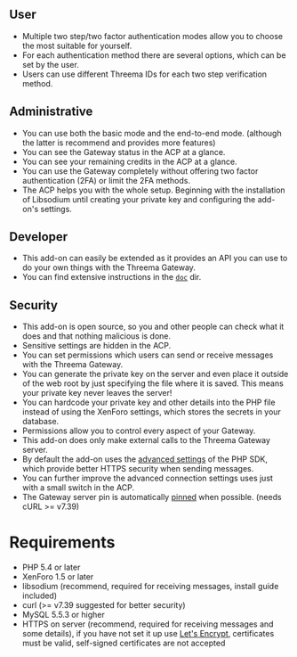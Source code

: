 
## User
* Multiple two step/two factor authentication modes allow you to choose the most suitable for yourself.
* For each authentication method there are several options, which can be set by the user.
* Users can use different Threema IDs for each two step verification method.

## Administrative
* You can use both the basic mode and the end-to-end mode. (although the latter is recommend and provides more features)
* You can see the Gateway status in the ACP at a glance.
* You can see your remaining credits in the ACP at a glance.
* You can use the Gateway completely without offering two factor authentication (2FA) or limit the 2FA methods.
* The ACP helps you with the whole setup. Beginning with the installation of Libsodium until creating your private key and configuring the add-on's settings.

## Developer
* This add-on can easily be extended as it provides an API you can use to do your own things with the Threema Gateway.
* You can find extensive instructions in the [`doc`](/doc/) dir.

## Security

* This add-on is open source, so you and other people can check what it does and that nothing malicious is done.
* Sensitive settings are hidden in the ACP.
* You can set permissions which users can send or receive messages with the Threema Gateway.
* You can generate the private key on the server and even place it outside of the web root by just specifying the file where it is saved. This means your private key never leaves the server!
* You can hardcode your private key and other details into the PHP file instead of using the XenForo settings, which stores the secrets in your database.
* Permissions allow you to control every aspect of your Gateway.
* This add-on does only make external calls to the Threema Gateway server.
* By default the add-on uses the [advanced settings](https://github.com/rugk/threema-msgapi-sdk-php#user-content-creating-a-connection-with-advanced-options) of the PHP SDK, which provide better HTTPS security when sending messages.
* You can further improve the advanced connection settings uses just with a small switch in the ACP.
* The Gateway server pin is automatically [pinned](https://www.owasp.org/index.php/Certificate_and_Public_Key_Pinning) when possible. (needs cURL >= v7.39)

# Requirements
* PHP 5.4 or later
* XenForo 1.5 or later
* libsodium (recommend, required for receiving messages, install guide included)
* curl (>= v7.39 suggested for better security)
* MySQL 5.5.3 or higher
* HTTPS on server (recommend, required for receiving messages and some details), if you have not set it up use [Let's Encrypt](https://letsencrypt.org/), certificates must be valid, self-signed certificates are not accepted
